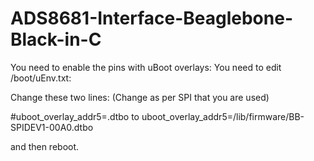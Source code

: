 # ADS8681-Interface-Beaglebone-Black-in-C


You need to enable the pins with uBoot overlays:
You need to edit /boot/uEnv.txt:

Change these two lines: (Change as per SPI that you are used)

#uboot_overlay_addr5=<file5>.dtbo
to
uboot_overlay_addr5=/lib/firmware/BB-SPIDEV1-00A0.dtbo

and then reboot.
